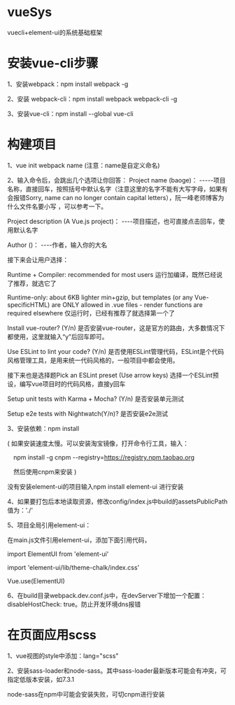 ﻿# vueSys
vuecli+element-ui的系统基础框架

# 安装vue-cli步骤
1、安装webpack：npm install webpack -g

2、安装 webpack-cli：npm install webpack webpack-cli -g

3、安装vue-cli：npm install --global vue-cli

# 构建项目
1、vue init webpack name  (注意：name是自定义命名)

2、输入命令后，会跳出几个选项让你回答：
Project name (baoge)： -----项目名称，直接回车，按照括号中默认名字（注意这里的名字不能有大写字母，如果有会报错Sorry, name can no longer contain capital letters），阮一峰老师博客为什么文件名要小写 ，可以参考一下。

Project description (A Vue.js project)： ----项目描述，也可直接点击回车，使用默认名字

Author ()： ----作者，输入你的大名

接下来会让用户选择：

Runtime + Compiler: recommended for most users 运行加编译，既然已经说了推荐，就选它了

Runtime-only: about 6KB lighter min+gzip, but templates (or any Vue-specificHTML) are ONLY allowed in .vue files - render functions are required elsewhere 仅运行时，已经有推荐了就选择第一个了

Install vue-router? (Y/n) 是否安装vue-router，这是官方的路由，大多数情况下都使用，这里就输入“y”后回车即可。

Use ESLint to lint your code? (Y/n) 是否使用ESLint管理代码，ESLint是个代码风格管理工具，是用来统一代码风格的，一般项目中都会使用。

接下来也是选择题Pick an ESLint preset (Use arrow keys) 选择一个ESLint预设，编写vue项目时的代码风格，直接y回车

Setup unit tests with Karma + Mocha? (Y/n) 是否安装单元测试

Setup e2e tests with Nightwatch(Y/n)? 是否安装e2e测试

3、安装依赖：npm install

( 如果安装速度太慢。可以安装淘宝镜像，打开命令行工具，输入：

 npm install -g cnpm --registry=https://registry.npm.taobao.org

 然后使用cnpm来安装 )

没有安装element-ui的项目输入npm install element-ui 进行安装

4、如果要打包后本地读取资源，修改config/index.js中build的assetsPublicPath值为：'./'

5、项目全局引用element-ui：

在main.js文件引用element-ui，添加下面引用代码，

import ElementUI from 'element-ui'

import 'element-ui/lib/theme-chalk/index.css'

Vue.use(ElementUI)

6、在build目录webpack.dev.conf.js中，在devServer下增加一个配置：disableHostCheck: true。防止开发环境dns报错

# 在页面应用scss
1、vue视图的style中添加：lang="scss"

2、安装sass-loader和node-sass。其中sass-loader最新版本可能会有冲突，可指定低版本安装，如7.3.1

node-sass在npm中可能会安装失败，可切cnpm进行安装